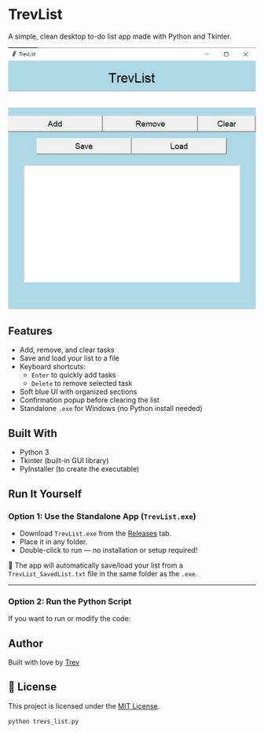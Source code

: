 # TrevList

A simple, clean desktop to-do list app made with Python and Tkinter.

![Screenshot](screenshot.png)

## Features

- Add, remove, and clear tasks
- Save and load your list to a file
- Keyboard shortcuts:
  - `Enter` to quickly add tasks
  - `Delete` to remove selected task
- Soft blue UI with organized sections
- Confirmation popup before clearing the list
- Standalone `.exe` for Windows (no Python install needed)

## Built With

- Python 3
- Tkinter (built-in GUI library)
- PyInstaller (to create the executable)

## Run It Yourself

### Option 1: Use the Standalone App (`TrevList.exe`)
- Download `TrevList.exe` from the [Releases](../../releases) tab.
- Place it in any folder.
- Double-click to run — no installation or setup required!

📝 The app will automatically save/load your list from a `TrevList_SavedList.txt` file in the same folder as the `.exe`.

---

### Option 2: Run the Python Script
If you want to run or modify the code:

##  Author

Built with love by [Trev](https://github.com/TrevorBrowning)

## 📄 License

This project is licensed under the [MIT License](LICENSE).



```bash
python trevs_list.py
